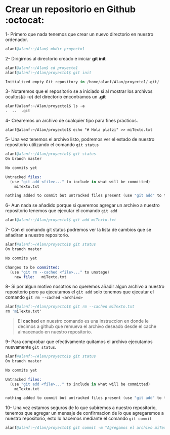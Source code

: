 # **Crear un repositorio en Github :octocat:**

1- Primero que nada tenemos que crear un nuevo directorio en nuestro ordenador.
```s
alanf@alanf:~/Alan$ mkdir proyecto1
```
2- Dirigirnos al directorio creado e iniciar **git init**
```s
alanf@alanf:~/Alan$ cd proyecto1
alanf@alanf:~/Alan/proyecto1$ git init 

Initialized empty Git repository in /home/alanf/Alan/proyecto1/.git/
```
3- Notaremos que el repositorio se a iniciado si al mostrar los archivos ocultos(*ls -a*) del directorio encontramos un **.git**
```v
alanf@alanf:~/Alan/proyecto1$ ls -a
.  ..  .git
```
4- Crearemos un archivo de cualquier tipo para fines practicos.
```vim
alanf@alanf:~/Alan/proyecto1$ echo "# Hola platzi" >> miTexto.txt
```
5- Una vez tenemos el archivo listo, podremos ver el estado de nuestro repositorio utilizando el comando `git status`
```s
alanf@alanf:~/Alan/proyecto1$ git status
On branch master

No commits yet

Untracked files:
  (use "git add <file>..." to include in what will be committed)
	miTexto.txt

nothing added to commit but untracked files present (use "git add" to track)
```
6- Aun nada se añadido porque si queremos agregar un archivo a nuestro repositorio tenemos que ejecutar el comando `git add` 
```s
alanf@alanf:~/Alan/proyecto1$ git add miTexto.txt 
```
7- Con el comando git status podremos ver la lista de cambios que se añadiran a nuestro repositorio.
```s
alanf@alanf:~/Alan/proyecto1$ git status
On branch master

No commits yet

Changes to be committed:
  (use "git rm --cached <file>..." to unstage)
	new file:   miTexto.txt
```
8- Si por algun motivo nosotros no queremos añadir algun archivo a nuestro repositorio pero ya ejecutamos el `git add` solo tenemos que ejecutar el comando `git rm --cached <archivo>`
```s
alanf@alanf:~/Alan/proyecto1$ git rm --cached miTexto.txt 
rm 'miTexto.txt'
```
> El **cached** en nuestro comando es una instruccion en donde le decimos a github que remueva el archivo deseado desde el cache almacenado en nuestro repositorio.

9- Para comprobar que efectivamente quitamos el archivo ejecutamos nuevamente `git status`.
```s
alanf@alanf:~/Alan/proyecto1$ git status
On branch master

No commits yet

Untracked files:
  (use "git add <file>..." to include in what will be committed)
	miTexto.txt

nothing added to commit but untracked files present (use "git add" to track)
```
10- Una vez estamos seguros de lo que subiremos a nuestro repositorio, tenemos que agregar un mensaje de confirmacion de lo que agregaremos a nuestro repositorio, esto lo hacemos mediante el comando `git commit` 
```s
alanf@alanf:~/Alan/proyecto1$ git commit -m "Agregamos el archivo miTexto.txt al repositorio"
```